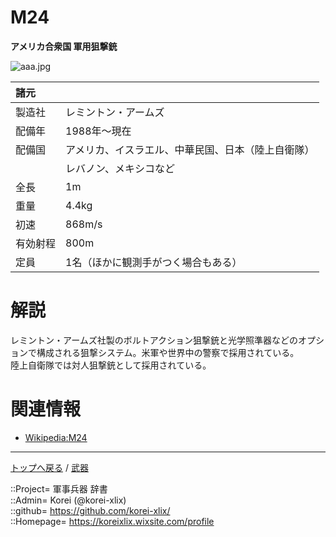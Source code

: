 # M24
**アメリカ合衆国 軍用狙撃銃**

![aaa.jpg](https://bn02pap001files.storage.live.com/y4m9V7cwUPLXZqZh8Qt3v-bkobY2vPUhEwR2cCBFFqMgC4EvQz9KG-m_l80M4xyW79T0nK58O9cWF5s_65KiMyOjAXDGrHa6OUOon0bdq7j2UfzSGZCJTmVH1ugPvYxTdT76Oes_fS3zCT_ug2D4PT5f4ect9P78RwoakVax8ZzKXnqBwUX1XIKzXJg_AHBx6vz?width=640&height=375&cropmode=none)  
  
|諸元  |  |
|:--|:--|
|製造社  |レミントン・アームズ  |
|配備年  |1988年～現在  |
|配備国  |アメリカ、イスラエル、中華民国、日本（陸上自衛隊）  |
|        |レバノン、メキシコなど  |
|全長    |1m  |
|重量    |4.4kg  |
|初速    |868m/s  |
|有効射程  |800m  |
|定員    |1名（ほかに観測手がつく場合もある）  |


# 解説
レミントン・アームズ社製のボルトアクション狙撃銃と光学照準器などのオプションで構成される狙撃システム。米軍や世界中の警察で採用されている。  
陸上自衛隊では対人狙撃銃として採用されている。  


# 関連情報
* [Wikipedia:M24](https://ja.wikipedia.org/wiki/M24_SWS)


***
[トップへ戻る](/readme.md) / [武器](/wepon/readme.md)  
  
::Project= 軍事兵器 辞書  
::Admin= Korei (@korei-xlix)  
::github= https://github.com/korei-xlix/  
::Homepage= https://koreixlix.wixsite.com/profile  
